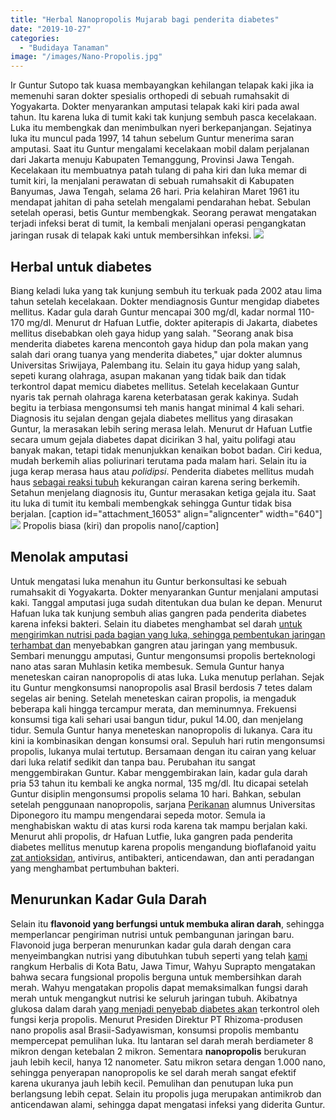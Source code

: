 ```yaml
---
title: "Herbal Nanopropolis Mujarab bagi penderita diabetes"
date: "2019-10-27"
categories: 
  - "Budidaya Tanaman"
image: "/images/Nano-Propolis.jpg"
---
```


Ir Guntur Sutopo tak kuasa membayangkan kehilangan telapak kaki jika ia memenuhi saran dokter spesialis orthopedi di sebuah rumahsakit di Yogyakarta. Dokter menyarankan amputasi telapak kaki kiri pada awal tahun. Itu karena luka di tumit kaki tak kunjung sembuh pasca kecelakaan. Luka itu membengkak dan menimbulkan nyeri berkepanjangan. Sejatinya luka itu muncul pada 1997, 14 tahun sebelum Guntur menerima saran amputasi. Saat itu Guntur mengalami kecelakaan mobil dalam perjalanan dari Jakarta menuju Kabupaten Temanggung, Provinsi Jawa Tengah. Kecelakaan itu membuatnya patah tulang di paha kiri dan luka memar di tumit kiri, la menjalani perawatan di sebuah rumahsakit di Kabupaten Banyumas, Jawa Tengah, selama 26 hari. Pria kelahiran Maret 1961 itu mendapat jahitan di paha setelah mengalami pendarahan hebat. Sebulan setelah operasi, betis Guntur membengkak. Seorang perawat mengatakan terjadi infeksi berat di tumit, la kembali menjalani operasi pengangkatan jaringan rusak di telapak kaki untuk membersihkan infeksi. [![](/images/diabetes_640x405.jpg)](http://localhost/mitra/wp-content/uploads/2019/10/diabetes_640x405.jpg)

## Herbal untuk diabetes

Biang keladi luka yang tak kunjung sembuh itu terkuak pada 2002 atau lima tahun setelah kecelakaan. Dokter mendiagnosis Guntur mengidap diabetes mellitus. Kadar gula darah Guntur mencapai 300 mg/dl, kadar normal 110-170 mg/dl. Menurut dr Hafuan Lutfie, dokter apiterapis di Jakarta, diabetes mellitus disebabkan oleh gaya hidup yang salah. "Seorang anak bisa menderita diabetes karena mencontoh gaya hidup dan pola makan yang salah dari orang tuanya yang menderita diabetes," ujar dokter alumnus Universitas Sriwijaya, Palembang itu. Selain itu gaya hidup yang salah, sepeti kurang olahraga, asupan makanan yang tidak baik dan tidak terkontrol dapat memicu diabetes mellitus. Setelah kecelakaan Guntur nyaris tak pernah olahraga karena keterbatasan gerak kakinya. Sudah begitu ia terbiasa mengonsumsi teh manis hangat minimal 4 kali sehari. Diagnosis itu sejalan dengan gejala diabetes mellitus yang dirasakan Guntur, la merasakan lebih sering merasa lelah. Menurut dr Hafuan Lutfie secara umum gejala diabetes dapat dicirikan 3 hal, yaitu polifagi atau banyak makan, tetapi tidak menunjukkan kenaikan bobot badan. Ciri kedua, mudah berkemih alias poliurinari terutama pada malam hari. Selain itu ia juga kerap merasa haus atau _polidipsi_. Penderita diabetes mellitus mudah haus [sebagai reaksi tubuh](http://localhost/mitra/air-rebusan-daun-saga-obat-hepatitis.html) kekurangan cairan karena sering berkemih. Setahun menjelang diagnosis itu, Guntur merasakan ketiga gejala itu. Saat itu luka di tumit itu kembali membengkak sehingga Guntur tidak bisa berjalan. \[caption id="attachment\_16053" align="aligncenter" width="640"\][![](/images/diabetes_640x430.jpg)](http://localhost/mitra/wp-content/uploads/2019/10/diabetes_640x430.jpg) Propolis biasa (kiri) dan propolis nano\[/caption\]

## Menolak amputasi

Untuk mengatasi luka menahun itu Guntur berkonsultasi ke sebuah rumahsakit di Yogyakarta. Dokter menyarankan Guntur menjalani amputasi kaki. Tanggal amputasi juga sudah ditentukan dua bulan ke depan. Menurut Hafuan luka tak kunjung sembuh alias gangren pada penderita diabetes karena infeksi bakteri. Selain itu diabetes menghambat sel darah [untuk mengirimkan nutrisi pada bagian yang luka, sehingga pembentukan jaringan terhambat dan](http://localhost/mitra/manfaat-susu-kambing-etawa.html) menyebabkan gangren atau jaringan yang membusuk. Sembari menunggu amputasi, Guntur mengonsumsi propolis berteknologi nano atas saran Muhlasin ketika membesuk. Semula Guntur hanya meneteskan cairan nanopropolis di atas luka. Luka menutup perlahan. Sejak itu Guntur mengkonsumsi nanopropolis asal Brasil berdosis 7 tetes dalam segelas air bening. Setelah meneteskan cairan propolis, ia mengaduk beberapa kali hingga tercampur merata, dan meminumnya. Frekuensi konsumsi tiga kali sehari usai bangun tidur, pukul 14.00, dan menjelang tidur. Semula Guntur hanya meneteskan nanopropolis di lukanya. Cara itu kini ia kombinasikan dengan konsumsi oral. Sepuluh hari rutin mengonsumsi propolis, lukanya mulai tertutup. Bersamaan dengan itu cairan yang keluar dari luka relatif sedikit dan tanpa bau. Perubahan itu sangat menggembirakan Guntur. Kabar menggembirakan lain, kadar gula darah pria 53 tahun itu kembali ke angka normal, 135 mg/dl. Itu dicapai setelah Guntur disiplin mengonsumsi propolis selama 10 hari. Bahkan, sebulan setelah penggunaan nanopropolis, sarjana [Perikanan](http://localhost/mitra/perikanan "Perikanan") alumnus Universitas Diponegoro itu mampu mengendarai sepeda motor. Semula ia menghabiskan waktu di atas kursi roda karena tak mampu berjalan kaki. Menurut ahli propolis, dr Hafuan Lutfie, luka gangren pada penderita diabetes mellitus menutup karena propolis mengandung bioflafanoid yaitu [zat antioksidan](http://www.anton-nb.com/antioksidan-kunci-agar-selalu-awet.html), antivirus, antibakteri, anticendawan, dan anti peradangan yang menghambat pertumbuhan bakteri.

## Menurunkan Kadar Gula Darah

Selain itu **flavonoid yang berfungsi untuk membuka aliran darah**, sehingga memperlancar pengiriman nutrisi untuk pembangunan jaringan baru. Flavonoid juga berperan menurunkan kadar gula darah dengan cara menyeimbangkan nutrisi yang dibutuhkan tubuh seperti yang telah [kami](http://localhost/mitra/) rangkum Herbalis di Kota Batu, Jawa Timur, Wahyu Suprapto mengatakan bahwa secara fungsional propolis berguna untuk membersihkan darah merah. Wahyu mengatakan propolis dapat memaksimalkan fungsi darah merah untuk mengangkut nutrisi ke seluruh jaringan tubuh. Akibatnya glukosa dalam darah [yang menjadi penyebab diabetes akan](http://localhost/mitra/manfaat-kefir-yang-kaya-akan-zat-anti.html) terkontrol oleh fungsi kerja propolis. Menurut Presiden Direktur PT Rhizoma-produsen nano propolis asal Brasii-Sadyawisman, konsumsi propolis membantu mempercepat pemulihan luka. Itu lantaran sel darah merah berdiameter 8 mikron dengan ketebalan 2 mikron. Sementara **nanopropolis** berukuran jauh lebih kecil, hanya 12 nanometer. Satu mikron setara dengan 1.000 nano, sehingga penyerapan nanopropolis ke sel darah merah sangat efektif karena ukuranya jauh lebih kecil. Pemulihan dan penutupan luka pun berlangsung lebih cepat. Selain itu propolis juga merupakan antimikrob dan anticendawan alami, sehingga dapat mengatasi infeksi yang diderita Guntur.

